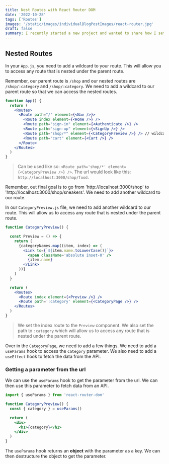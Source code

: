 ```yaml
---
title: Nest Routes with React Router DOM
date: '2022-10-28'
tags: ['Routes']
images: '/static/images/individualBlogPostImages/react-router.jpg'
draft: false
summary: I recently started a new project and wanted to share how I set up my routes. I used React Router DOM to nest my routes and create a dynamic navigation bar. This post is about my journey in setting up my routes and the steps I took to get started.
---
```


## Nested Routes

In your `App.js`, you need to add a wildcard to your route. This will allow you to access any route that is nested under the parent route.

Remember, our parent route is `/shop` and our nested routes are `/shop/:category` and `/shop/:category`. We need to add a wildcard to our parent route so that we can access the nested routes.

```jsx
function App() {
  return (
    <Routes>
      <Route path="/" element={<Nav />}>
        <Route index element={<Home />} />
        <Route path="sign-in" element={<Authenticate />} />
        <Route path="sign-up" element={<SignUp />} />
        <Route path="shop/*" element={<CategoryPreview />} /> // wildcard
        <Route path="cart" element={<Cart />} />
      </Route>
    </Routes>
  )
}
```

> Can be used like so: `<Route path='shop/*' element={<CategoryPreview />} />`. The url would look like this: `http://localhost:3000/shop/food`.

Remember, out final goal is to go from 'http://localhost:3000/shop' to 'http://localhost:3000/shop/sneakers'. We need to add another wildcard to our route.

In our `CategoryPreview.js` file, we need to add another wildcard to our route. This will allow us to access any route that is nested under the parent route.

```jsx
function CategoryPreview() {

  const Preview = () => {
    return (
      {categoryNames.map((item, index) => (
        <Link to={`${item.name.toLowerCase()}`}>
          <span className='absolute inset-0' />
          {item.name}
        </Link>
      ))}
    )
  }

  return (
    <Routes>
      <Route index element={<Preview />} />
      <Route path=':category' element={<CategoryPage />} />
    </Routes>
  )
}
```

> We set the index route to the `Preview` component. We also set the path to `:category` which will allow us to access any route that is nested under the parent route.

Over in the `CategoryPage`, we need to add a few things. We need to add a `useParams` hook to access the `category` parameter. We also need to add a `useEffect` hook to fetch the data from the API.

### Getting a parameter from the url

We can use the `useParams` hook to get the parameter from the url. We can then use this parameter to fetch data from an API.

```jsx
import { useParams } from 'react-router-dom'

function CategoryPreview() {
  const { category } = useParams()

  return (
    <div>
      <h1>{category}</h1>
    </div>
  )
}
```

The `useParams` hook returns an **object** with the parameter as a key. We can then destructure the object to get the parameter.
